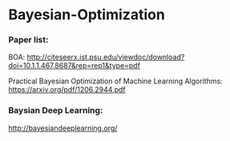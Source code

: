 # Bayesian-Optimization
### Paper list:
BOA: http://citeseerx.ist.psu.edu/viewdoc/download?doi=10.1.1.467.8687&rep=rep1&type=pdf

Practical Bayesian Optimization of Machine Learning Algorithms: https://arxiv.org/pdf/1206.2944.pdf



### Baysian Deep Learning:
http://bayesiandeeplearning.org/
